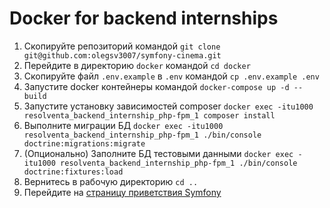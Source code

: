 # Docker for backend internships

1. Скопируйте репозиторий командой `git clone git@github.com:olegsv3007/symfony-cinema.git`
2. Перейдите в директорию `docker` командой `cd docker`
3. Скопируйте файл `.env.example` в `.env` командой `cp .env.example .env`
4. Запустите docker контейнеры командой `docker-compose up -d --build`
5. Запустите установку зависимостей composer `docker exec -itu1000 resolventa_backend_internship_php-fpm_1 composer install`
6. Выполните миграции БД `docker exec -itu1000 resolventa_backend_internship_php-fpm_1 ./bin/console doctrine:migrations:migrate`
7. (Опционально) Заполните БД тестовыми данными `docker exec -itu1000 resolventa_backend_internship_php-fpm_1 ./bin/console doctrine:fixtures:load`
8. Вернитесь в рабочую директорию `cd ..`
9. Перейдите на [страницу приветствия Symfony](http://localhost/)
